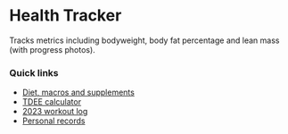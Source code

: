 # Health Tracker

Tracks metrics including bodyweight, body fat percentage and lean mass (with progress photos).

### Quick links

* [Diet, macros and supplements](docs/reports/macros)
* [TDEE calculator](src/main/java/health/tracker/activity/TdeeCalculator.java)
* [2023 workout log](docs/2023-workout-log.md)
* [Personal records ](docs/personal-records.md)